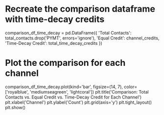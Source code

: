 # Recreate the comparison dataframe with time-decay credits
comparison_df_time_decay = pd.DataFrame({
    'Total Contacts': total_contacts.drop('PYMT', errors='ignore'),
    'Equal Credit': channel_credits,
    'Time-Decay Credit': total_time_decay_credits
})

# Plot the comparison for each channel
comparison_df_time_decay.plot(kind='bar', figsize=(14, 7), color=['royalblue', 'mediumseagreen', 'lightcoral'])
plt.title('Comparison: Total Contacts vs. Equal Credit vs. Time-Decay Credit for Each Channel')
plt.xlabel('Channel')
plt.ylabel('Count')
plt.grid(axis='y')
plt.tight_layout()
plt.show()
